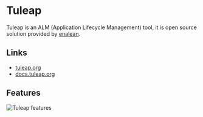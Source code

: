 # Tuleap

Tuleap is an ALM (Application Lifecycle Management) tool, it is open source solution provided by [enalean](https://www.enalean.com/).

## Links

* [tuleap.org](https://www.tuleap.org/)
* [docs.tuleap.org](https://docs.tuleap.org/user-guide/intro.html)

## Features

![Tuleap features](https://h3z6m7w4.rocketcdn.me/wp-content/uploads/2019/10/tuleap-rose-en-black-1024x865.png "One Tuleap. Many uses")
